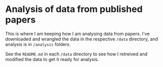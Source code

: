 # Analysis of data from published papers

This is where I am keeping how I am analysing data from papers. I've downloaded and wrangled the data in the respective `/data` directory, and analysis is in `/analysis` folders. 

See the `README.md` in each `/data` directory to see how I retreived and modified the data to get it ready for analysis. 
